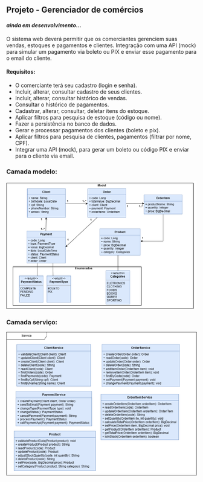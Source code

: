 
## Projeto - Gerenciador de comércios
#### *ainda em desenvolvimento...*

O sistema web deverá permitir que os comerciantes gerenciem suas vendas, estoques e pagamentos e clientes. Integração com uma API (mock) para simular um pagamento via boleto ou PIX e enviar esse pagamento para o email do cliente.

#### Requisitos:
- O comerciante terá seu cadastro (login e senha).
- Incluir, alterar, consultar cadastro de seus clientes.
- Incluir, alterar, consultar histórico de vendas.
- Consultar o histórico de pagamentos.
- Cadastrar, alterar, consultar, deletar itens do estoque.
- Aplicar filtros para pesquisa de estoque (código ou nome).
- Fazer a persistência no banco de dados.
- Gerar e processar pagamentos dos clientes (boleto e pix).
- Aplicar filtros para pesquisa de clientes, pagamentos (filtrar por nome, CPF).
- Integrar uma API (mock), para gerar um boleto ou código PIX e enviar para o cliente via email.

### Camada modelo:
<img src="/uml-class.png">

### Camada serviço:
<img src="/service-layer.png">
